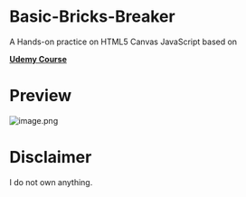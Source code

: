 # Basic-Bricks-Breaker
A Hands-on practice on HTML5 Canvas JavaScript based on


[**Udemy Course**](https://www.udemy.com/course/html5-game-canvas/)



# Preview
![image.png](https://i.ibb.co/YD9pCpM/tof79wk4iyk-1-26-2022.png)



# Disclaimer
I do not own anything.
